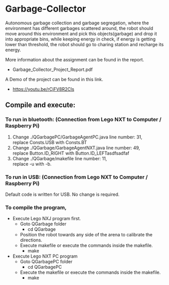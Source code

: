# Garbage-Collector
  
Autonomous garbage collection and garbage segregation, where the environment has different garbages scattered around, the robot should move around this environment and pick this objects(garbage) and drop it into appropriate bins, while keeping energy in check, if energy is getting lower than threshold, the robot should go to charing station and recharge its energy.

More information about the assignment can be found in the report.  
* Garbage_Collector_Project_Report.pdf

A Demo of the project can be found in this link.  
* https://youtu.be/rCjFV8R2Cls

## Compile and execute:
### To run in bluetooth: (Connection from Lego NXT to Computer / Raspberry Pi)
1) Change ./QGarbagePC/GarbageAgentPC.java line number: 31,  
   replace Consts.USB with Consts.BT
2) Change ./QGarbage/GarbageAgentNXT.java line number: 49,  
   replace Button.ID_RIGHT with Button.ID_LEFTasdfsadfaf
3) Change ./QGarbage/makefile line number: 11,  
   replace -u with -b.

### To run in USB: (Connection from Lego NXT to Computer / Raspberry Pi)
   Default code is written for USB. No change is required.

### To compile the program,
* Execute Lego NXJ program first.  
  * Goto QGarbage folder  
    * cd QGarbage  
  * Position the robot towards any side of the arena to calibrate the directions.
  * Execute makefile or execute the commands inside the makefile.  
    * make  
* Execute Lego NXT PC program  
  * Goto QGarbagePC folder
    * cd QGarbagePC
  * Execute the makefile or execute the commands inside the makefile.
    * make

